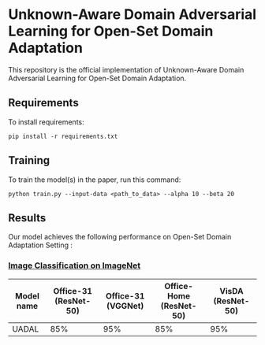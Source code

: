 # Unknown-Aware Domain Adversarial Learning for Open-Set Domain Adaptation

This repository is the official implementation of Unknown-Aware Domain Adversarial Learning for Open-Set Domain Adaptation. 

## Requirements

To install requirements:

```setup
pip install -r requirements.txt
```

## Training

To train the model(s) in the paper, run this command:

```train
python train.py --input-data <path_to_data> --alpha 10 --beta 20
```

## Results

Our model achieves the following performance on Open-Set Domain Adaptation Setting :

### [Image Classification on ImageNet](https://paperswithcode.com/sota/image-classification-on-imagenet)

| Model name         | Office-31 (ResNet-50) | Office-31 (VGGNet) | Office-Home (ResNet-50) | VisDA (ResNet-50) |
| ------------------ |---------------- | -------------- |---------------- | -------------- |
| UADAL  |     85%         |      95%       | 85%         |      95%       |

